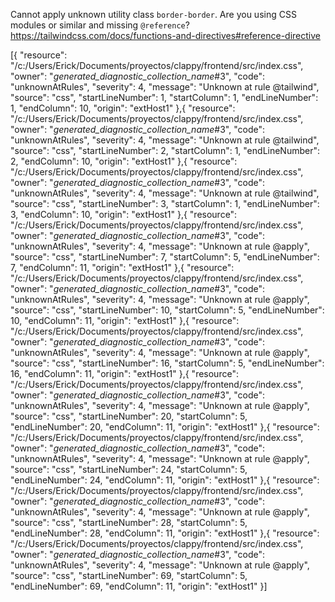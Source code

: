 Cannot apply unknown utility class `border-border`. Are you using CSS modules or similar and missing `@reference`? https://tailwindcss.com/docs/functions-and-directives#reference-directive


[{
	"resource": "/c:/Users/Erick/Documents/proyectos/clappy/frontend/src/index.css",
	"owner": "_generated_diagnostic_collection_name_#3",
	"code": "unknownAtRules",
	"severity": 4,
	"message": "Unknown at rule @tailwind",
	"source": "css",
	"startLineNumber": 1,
	"startColumn": 1,
	"endLineNumber": 1,
	"endColumn": 10,
	"origin": "extHost1"
},{
	"resource": "/c:/Users/Erick/Documents/proyectos/clappy/frontend/src/index.css",
	"owner": "_generated_diagnostic_collection_name_#3",
	"code": "unknownAtRules",
	"severity": 4,
	"message": "Unknown at rule @tailwind",
	"source": "css",
	"startLineNumber": 2,
	"startColumn": 1,
	"endLineNumber": 2,
	"endColumn": 10,
	"origin": "extHost1"
},{
	"resource": "/c:/Users/Erick/Documents/proyectos/clappy/frontend/src/index.css",
	"owner": "_generated_diagnostic_collection_name_#3",
	"code": "unknownAtRules",
	"severity": 4,
	"message": "Unknown at rule @tailwind",
	"source": "css",
	"startLineNumber": 3,
	"startColumn": 1,
	"endLineNumber": 3,
	"endColumn": 10,
	"origin": "extHost1"
},{
	"resource": "/c:/Users/Erick/Documents/proyectos/clappy/frontend/src/index.css",
	"owner": "_generated_diagnostic_collection_name_#3",
	"code": "unknownAtRules",
	"severity": 4,
	"message": "Unknown at rule @apply",
	"source": "css",
	"startLineNumber": 7,
	"startColumn": 5,
	"endLineNumber": 7,
	"endColumn": 11,
	"origin": "extHost1"
},{
	"resource": "/c:/Users/Erick/Documents/proyectos/clappy/frontend/src/index.css",
	"owner": "_generated_diagnostic_collection_name_#3",
	"code": "unknownAtRules",
	"severity": 4,
	"message": "Unknown at rule @apply",
	"source": "css",
	"startLineNumber": 10,
	"startColumn": 5,
	"endLineNumber": 10,
	"endColumn": 11,
	"origin": "extHost1"
},{
	"resource": "/c:/Users/Erick/Documents/proyectos/clappy/frontend/src/index.css",
	"owner": "_generated_diagnostic_collection_name_#3",
	"code": "unknownAtRules",
	"severity": 4,
	"message": "Unknown at rule @apply",
	"source": "css",
	"startLineNumber": 16,
	"startColumn": 5,
	"endLineNumber": 16,
	"endColumn": 11,
	"origin": "extHost1"
},{
	"resource": "/c:/Users/Erick/Documents/proyectos/clappy/frontend/src/index.css",
	"owner": "_generated_diagnostic_collection_name_#3",
	"code": "unknownAtRules",
	"severity": 4,
	"message": "Unknown at rule @apply",
	"source": "css",
	"startLineNumber": 20,
	"startColumn": 5,
	"endLineNumber": 20,
	"endColumn": 11,
	"origin": "extHost1"
},{
	"resource": "/c:/Users/Erick/Documents/proyectos/clappy/frontend/src/index.css",
	"owner": "_generated_diagnostic_collection_name_#3",
	"code": "unknownAtRules",
	"severity": 4,
	"message": "Unknown at rule @apply",
	"source": "css",
	"startLineNumber": 24,
	"startColumn": 5,
	"endLineNumber": 24,
	"endColumn": 11,
	"origin": "extHost1"
},{
	"resource": "/c:/Users/Erick/Documents/proyectos/clappy/frontend/src/index.css",
	"owner": "_generated_diagnostic_collection_name_#3",
	"code": "unknownAtRules",
	"severity": 4,
	"message": "Unknown at rule @apply",
	"source": "css",
	"startLineNumber": 28,
	"startColumn": 5,
	"endLineNumber": 28,
	"endColumn": 11,
	"origin": "extHost1"
},{
	"resource": "/c:/Users/Erick/Documents/proyectos/clappy/frontend/src/index.css",
	"owner": "_generated_diagnostic_collection_name_#3",
	"code": "unknownAtRules",
	"severity": 4,
	"message": "Unknown at rule @apply",
	"source": "css",
	"startLineNumber": 69,
	"startColumn": 5,
	"endLineNumber": 69,
	"endColumn": 11,
	"origin": "extHost1"
}]